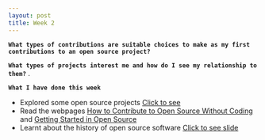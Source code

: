 ```yaml
---
layout: post
title: Week 2
---
```


**`What types of contributions are suitable choices to make as my first contributions to an open source project?`**  

**`What types of projects interest me and how do I see my relationship to them?`** . 

**`What I have done this week`**
  - Explored some open source projects [Click to see](https://github.com/hunter-college-ossd-fall-2019/nancydocode-proj-exploration-01/blob/master/project_licenses.md)
  - Read the webpages [How to Contribute to Open Source Without Coding](https://icontribute.wordpress.com/how-to-contribute-to-open-source-without-coding/) and [Getting Started in Open Source](https://blog.newrelic.com/engineering/open-source_gettingstarted/)
  - Learnt about the history of open source software [Click to see slide](http://www.compsci.hunter.cuny.edu/~sweiss/course_materials/csci395.86/slides/history.html#1)
